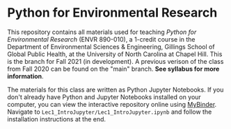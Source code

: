 # Python for Environmental Research

This repository contains all materials used for teaching *Python for Environmental Research* (ENVR 890-010), a 1-credit course in the Department of Environmental Sciences & Engineering, Gillings School of Global Public Health, at the University of North Carolina at Chapel Hill. This is the branch for Fall 2021 (in development). A previous verison of the class from Fall 2020 can be found on the "main" branch. **See syllabus for more information**.

The materials for this class are written as Python Jupyter Notebooks. If you don't already have Python and Jupyter Notebooks installed on your computer, you can view the interactive repository online using [MyBinder](https://mybinder.org/v2/gh/ahamilton144/Python-For-Environmental-Research/4146aeac7f40db44ff9851bd6ced25c1ba7082cf). Navigate to ``Lec1_IntroJupyter/Lec1_IntroJupyter.ipynb`` and follow the installation instructions at the end.

